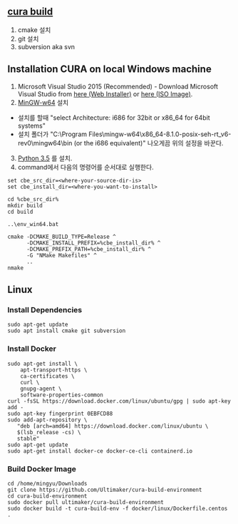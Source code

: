 ## [cura build](https://github.com/Ultimaker/cura-build)
1. cmake 설치
2. git 설치
3. subversion aka svn


## Installation CURA on local Windows machine

1. Microsoft Visual Studio 2015 (Recommended) - Download Microsoft Visual Studio from [here (Web Installer)](https://go.microsoft.com/fwlink/?LinkId=532606&clcid=0x409) or [here (ISO Image)](https://go.microsoft.com/fwlink/?LinkId=615448&clcid=0x409).
2. [MinGW-w64](https://sourceforge.net/projects/mingw-w64/files/Toolchains%20targetting%20Win32/Personal%20Builds/mingw-builds/installer/mingw-w64-install.exe/download) 설치
- 설치를 할때 "select Architecture: i686 for 32bit or x86_64 for 64bit systems"
- 설치 폴더가 "C:\Program Files\mingw-w64\x86_64-8.1.0-posix-seh-rt_v6-rev0\mingw64\bin (or the i686 equivalent)" 나오게끔 위의 설정을 바꾼다.
3. [Python 3.5](https://www.python.org/downloads/release/python-3510/) 를 설치.
4. command에서 다음의 명령어를 순서대로 실행한다.
```
set cbe_src_dir=<where-your-source-dir-is>
set cbe_install_dir=<where-you-want-to-install>

cd %cbe_src_dir%
mkdir build
cd build

..\env_win64.bat

cmake -DCMAKE_BUILD_TYPE=Release ^
      -DCMAKE_INSTALL_PREFIX=%cbe_install_dir% ^
      -DCMAKE_PREFIX_PATH=%cbe_install_dir% ^
      -G "NMake Makefiles" ^
      ..
nmake

```




## Linux
### Install Dependencies
```
sudo apt-get update
sudo apt install cmake git subversion

```
### Install Docker
```
sudo apt-get install \
    apt-transport-https \
    ca-certificates \
    curl \
    gnupg-agent \
    software-properties-common
curl -fsSL https://download.docker.com/linux/ubuntu/gpg | sudo apt-key add -
sudo apt-key fingerprint 0EBFCD88
sudo add-apt-repository \
   "deb [arch=amd64] https://download.docker.com/linux/ubuntu \
   $(lsb_release -cs) \
   stable"
sudo apt-get update
sudo apt-get install docker-ce docker-ce-cli containerd.io
```
### Build Docker Image
```
cd /home/mingyu/Downloads
git clone https://github.com/Ultimaker/cura-build-environment
cd cura-build-environment
sudo docker pull ultimaker/cura-build-environment
sudo docker build -t cura-build-env -f docker/linux/Dockerfile.centos .
```

